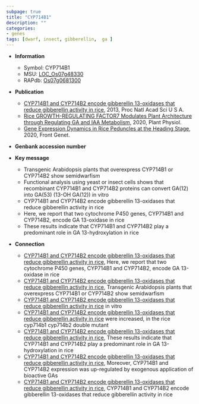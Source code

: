 ```yaml
---
subpage: true
title: "CYP714B1"
description: ""
categories:
- genes
tags: [dwarf, insect, gibberellin,  ga ]
---
```


* **Information**  
    + Symbol: CYP714B1  
    + MSU: [LOC_Os07g48330](http://rice.plantbiology.msu.edu/cgi-bin/ORF_infopage.cgi?orf=LOC_Os07g48330)  
    + RAPdb: [Os07g0681300](http://rapdb.dna.affrc.go.jp/viewer/gbrowse_details/irgsp1?name=Os07g0681300)  

* **Publication**  
    + [CYP714B1 and CYP714B2 encode gibberellin 13-oxidases that reduce gibberellin activity in rice](http://www.ncbi.nlm.nih.gov/pubmed?term=CYP714B1+and+CYP714B2+encode+gibberellin+13-oxidases+that+reduce+gibberellin+activity+in+rice%5BTitle%5D), 2013, Proc Natl Acad Sci U S A.
    + [Rice GROWTH-REGULATING FACTOR7 Modulates Plant Architecture through Regulating GA and IAA Metabolism](http://www.ncbi.nlm.nih.gov/pubmed?term=Rice+GROWTH-REGULATING+FACTOR7+Modulates+Plant+Architecture+through+Regulating+GA+and+IAA+Metabolism%5BTitle%5D), 2020, Plant Physiol.
    + [Gene Expression Dynamics in Rice Peduncles at the Heading Stage](http://www.ncbi.nlm.nih.gov/pubmed?term=Gene+Expression+Dynamics+in+Rice+Peduncles+at+the+Heading+Stage%5BTitle%5D), 2020, Front Genet.

* **Genbank accession number**  

* **Key message**  
    + Transgenic Arabidopsis plants that overexpress CYP714B1 or CYP714B2 show semidwarfism
    + Functional analysis using yeast or insect cells shows that recombinant CYP714B1 and CYP714B2 proteins can convert GA(12) into GA(53) (13-OH GA(12)) in vitro
    + CYP714B1 and CYP714B2 encode gibberellin 13-oxidases that reduce gibberellin activity in rice
    + Here, we report that two cytochrome P450 genes, CYP714B1 and CYP714B2, encode GA 13-oxidase in rice
    + These results indicate that CYP714B1 and CYP714B2 play a predominant role in GA 13-hydroxylation in rice

* **Connection**  
    + [CYP714B1 and CYP714B2 encode gibberellin 13-oxidases that reduce gibberellin activity in rice](http://www.ncbi.nlm.nih.gov/pubmed?term=CYP714B1+and+CYP714B2+encode+gibberellin+13-oxidases+that+reduce+gibberellin+activity+in+rice%5BTitle%5D), Here, we report that two cytochrome P450 genes, CYP714B1 and CYP714B2, encode GA 13-oxidase in rice
    + [CYP714B1 and CYP714B2 encode gibberellin 13-oxidases that reduce gibberellin activity in rice](http://www.ncbi.nlm.nih.gov/pubmed?term=CYP714B1+and+CYP714B2+encode+gibberellin+13-oxidases+that+reduce+gibberellin+activity+in+rice%5BTitle%5D), Transgenic Arabidopsis plants that overexpress CYP714B1 or CYP714B2 show semidwarfism
    + [CYP714B1 and CYP714B2 encode gibberellin 13-oxidases that reduce gibberellin activity in rice](12) in vitro
    + [CYP714B1 and CYP714B2 encode gibberellin 13-oxidases that reduce gibberellin activity in rice](1) were increased, in the rice cyp714b1 cyp714b2 double mutant
    + [CYP714B1 and CYP714B2 encode gibberellin 13-oxidases that reduce gibberellin activity in rice](http://www.ncbi.nlm.nih.gov/pubmed?term=CYP714B1+and+CYP714B2+encode+gibberellin+13-oxidases+that+reduce+gibberellin+activity+in+rice%5BTitle%5D), These results indicate that CYP714B1 and CYP714B2 play a predominant role in GA 13-hydroxylation in rice
    + [CYP714B1 and CYP714B2 encode gibberellin 13-oxidases that reduce gibberellin activity in rice](http://www.ncbi.nlm.nih.gov/pubmed?term=CYP714B1+and+CYP714B2+encode+gibberellin+13-oxidases+that+reduce+gibberellin+activity+in+rice%5BTitle%5D), Moreover, CYP714B1 and CYP714B2 expression was up-regulated by exogenous application of bioactive GAs
    + [CYP714B1 and CYP714B2 encode gibberellin 13-oxidases that reduce gibberellin activity in rice](http://www.ncbi.nlm.nih.gov/pubmed?term=CYP714B1+and+CYP714B2+encode+gibberellin+13-oxidases+that+reduce+gibberellin+activity+in+rice%5BTitle%5D), CYP714B1 and CYP714B2 encode gibberellin 13-oxidases that reduce gibberellin activity in rice



